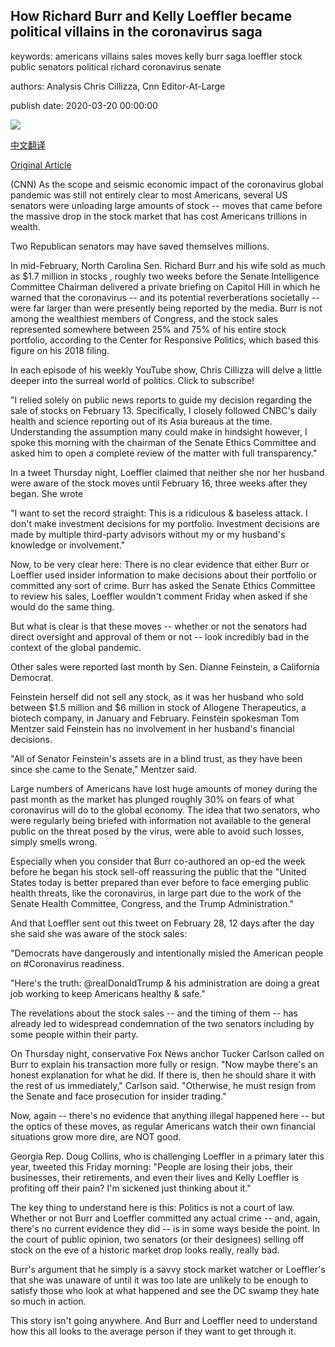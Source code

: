 ## How Richard Burr and Kelly Loeffler became political villains in the coronavirus saga

keywords: americans villains sales moves kelly burr saga loeffler stock public senators political richard coronavirus senate

authors: Analysis Chris Cillizza, Cnn Editor-At-Large

publish date: 2020-03-20 00:00:00

![](https://cdn.cnn.com/cnnnext/dam/assets/200320081616-economia-crisis-bolsa-dow-jones-coronavirus-gabriela-frias-live-00002805-super-tease.jpg)

[中文翻译](How%20Richard%20Burr%20and%20Kelly%20Loeffler%20became%20political%20villains%20in%20the%20coronavirus%20saga_zh.md)

[Original Article](https://edition.cnn.com/2020/03/20/politics/richard-burr-kelly-loeffler-stock-coronavirus/index.html)

(CNN) As the scope and seismic economic impact of the coronavirus global pandemic was still not entirely clear to most Americans, several US senators were unloading large amounts of stock -- moves that came before the massive drop in the stock market that has cost Americans trillions in wealth.

Two Republican senators may have saved themselves millions.

In mid-February, North Carolina Sen. Richard Burr and his wife sold as much as $1.7 million in stocks , roughly two weeks before the Senate Intelligence Committee Chairman delivered a private briefing on Capitol Hill in which he warned that the coronavirus -- and its potential reverberations societally -- were far larger than were presently being reported by the media. Burr is not among the wealthiest members of Congress, and the stock sales represented somewhere between 25% and 75% of his entire stock portfolio, according to the Center for Responsive Politics, which based this figure on his 2018 filing.

In each episode of his weekly YouTube show, Chris Cillizza will delve a little deeper into the surreal world of politics. Click to subscribe\!

"I relied solely on public news reports to guide my decision regarding the sale of stocks on February 13. Specifically, I closely followed CNBC's daily health and science reporting out of its Asia bureaus at the time. Understanding the assumption many could make in hindsight however, I spoke this morning with the chairman of the Senate Ethics Committee and asked him to open a complete review of the matter with full transparency."

In a tweet Thursday night, Loeffler claimed that neither she nor her husband were aware of the stock moves until February 16, three weeks after they began. She wrote

"I want to set the record straight: This is a ridiculous & baseless attack. I don't make investment decisions for my portfolio. Investment decisions are made by multiple third-party advisors without my or my husband's knowledge or involvement."

Now, to be very clear here: There is no clear evidence that either Burr or Loeffler used insider information to make decisions about their portfolio or committed any sort of crime. Burr has asked the Senate Ethics Committee to review his sales, Loeffler wouldn't comment Friday when asked if she would do the same thing.

But what is clear is that these moves -- whether or not the senators had direct oversight and approval of them or not -- look incredibly bad in the context of the global pandemic.

Other sales were reported last month by Sen. Dianne Feinstein, a California Democrat.

Feinstein herself did not sell any stock, as it was her husband who sold between $1.5 million and $6 million in stock of Allogene Therapeutics, a biotech company, in January and February. Feinstein spokesman Tom Mentzer said Feinstein has no involvement in her husband's financial decisions.

"All of Senator Feinstein's assets are in a blind trust, as they have been since she came to the Senate," Mentzer said.

Large numbers of Americans have lost huge amounts of money during the past month as the market has plunged roughly 30% on fears of what coronavirus will do to the global economy. The idea that two senators, who were regularly being briefed with information not available to the general public on the threat posed by the virus, were able to avoid such losses, simply smells wrong.

Especially when you consider that Burr co-authored an op-ed the week before he began his stock sell-off reassuring the public that the "United States today is better prepared than ever before to face emerging public health threats, like the coronavirus, in large part due to the work of the Senate Health Committee, Congress, and the Trump Administration."

And that Loeffler sent out this tweet on February 28, 12 days after the day she said she was aware of the stock sales:

"Democrats have dangerously and intentionally misled the American people on \#Coronavirus readiness.

"Here's the truth: @realDonaldTrump & his administration are doing a great job working to keep Americans healthy & safe."

The revelations about the stock sales -- and the timing of them -- has already led to widespread condemnation of the two senators including by some people within their party.

On Thursday night, conservative Fox News anchor Tucker Carlson called on Burr to explain his transaction more fully or resign. "Now maybe there's an honest explanation for what he did. If there is, then he should share it with the rest of us immediately," Carlson said. "Otherwise, he must resign from the Senate and face prosecution for insider trading."

Now, again -- there's no evidence that anything illegal happened here -- but the optics of these moves, as regular Americans watch their own financial situations grow more dire, are NOT good.

Georgia Rep. Doug Collins, who is challenging Loeffler in a primary later this year, tweeted this Friday morning: "People are losing their jobs, their businesses, their retirements, and even their lives and Kelly Loeffler is profiting off their pain? I'm sickened just thinking about it."

The key thing to understand here is this: Politics is not a court of law. Whether or not Burr and Loeffler committed any actual crime -- and, again, there's no current evidence they did -- is in some ways beside the point. In the court of public opinion, two senators (or their designees) selling off stock on the eve of a historic market drop looks really, really bad.

Burr's argument that he simply is a savvy stock market watcher or Loeffler's that she was unaware of until it was too late are unlikely to be enough to satisfy those who look at what happened and see the DC swamp they hate so much in action.

This story isn't going anywhere. And Burr and Loeffler need to understand how this all looks to the average person if they want to get through it.